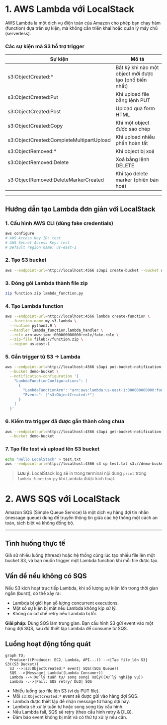 # 1. AWS Lambda với LocalStack

AWS Lambda là một dịch vụ điện toán của Amazon cho phép bạn chạy hàm (function) dựa trên sự kiện, mà không cần triển khai hoặc quản lý máy chủ (serverless).

### Các sự kiện mà S3 hỗ trợ trigger

| Sự kiện                        | Mô tả                                         |
|--------------------------------|-----------------------------------------------|
| s3:ObjectCreated:*             | Bất kỳ khi nào một object mới được tạo (phổ biến nhất) |
| s3:ObjectCreated:Put           | Khi upload file bằng lệnh PUT                 |
| s3:ObjectCreated:Post          | Upload qua form HTML                          |
| s3:ObjectCreated:Copy          | Khi một object được sao chép                  |
| s3:ObjectCreated:CompleteMultipartUpload | Khi upload nhiều phần hoàn tất         |
| s3:ObjectRemoved:*             | Khi object bị xoá                             |
| s3:ObjectRemoved:Delete        | Xoá bằng lệnh DELETE                          |
| s3:ObjectRemoved:DeleteMarkerCreated | Khi tạo delete marker (phiên bản hoá)   |
---

## Hướng dẫn tạo Lambda đơn giản với LocalStack

### 1. Cấu hình AWS CLI (dùng fake credentials)
```bash
aws configure
# AWS Access Key ID: test
# AWS Secret Access Key: test
# Default region name: us-east-1
```

### 2. Tạo S3 bucket
```bash
aws --endpoint-url=http://localhost:4566 s3api create-bucket --bucket demo-bucket
```

### 3. Đóng gói Lambda thành file zip
```bash
zip function.zip lambda_function.py
```

### 4. Tạo Lambda function
```bash
aws --endpoint-url=http://localhost:4566 lambda create-function \
  --function-name my-s3-lambda \
  --runtime python3.9 \
  --handler lambda_function.lambda_handler \
  --role arn:aws:iam::000000000000:role/fake-role \
  --zip-file fileb://function.zip \
  --region us-east-1
```

### 5. Gắn trigger từ S3 → Lambda
```bash
aws --endpoint-url=http://localhost:4566 s3api put-bucket-notification-configuration \
  --bucket demo-bucket \
  --notification-configuration '{
    "LambdaFunctionConfigurations": [
      {
        "LambdaFunctionArn": "arn:aws:lambda:us-east-1:000000000000:function:my-s3-lambda",
        "Events": ["s3:ObjectCreated:*"]
      }
    ]
  }'
```

### 6. Kiểm tra trigger đã được gắn thành công chưa
```bash
aws --endpoint-url=http://localhost:4566 s3api get-bucket-notification-configuration \
  --bucket demo-bucket
```

### 7. Tạo file test và upload lên S3 bucket
```bash
echo "Hello LocalStack" > test.txt
aws --endpoint-url=http://localhost:4566 s3 cp test.txt s3://demo-bucket/test.txt
```

> **Lưu ý:**
> LocalStack log sẽ in trong terminal nội dung `print` trong `lambda_function.py` khi Lambda được kích hoạt.

# 2. AWS SQS với LocalStack

Amazon SQS (Simple Queue Service) là một dịch vụ hàng đợi tin nhắn (message queue) dùng để truyền thông tin giữa các hệ thống một cách an toàn, tách biệt và không đồng bộ.

---

## Tình huống thực tế
Giả sử nhiều luồng (thread) hoặc hệ thống cùng lúc tạo nhiều file lên một bucket S3, và bạn muốn trigger một Lambda function khi mỗi file được tạo.
        
## Vấn đề nếu không có SQS
Nếu S3 kích hoạt trực tiếp Lambda, khi số lượng sự kiện lớn trong thời gian ngắn (burst), có thể xảy ra:
- Lambda bị giới hạn số lượng concurrent executions.
- Một số sự kiện bị mất nếu Lambda không kịp xử lý.
- Không có cơ chế retry nếu Lambda bị lỗi.

**Giải pháp:** Dùng SQS làm trung gian. Bạn cấu hình S3 gửi event vào một hàng đợi SQS, sau đó thiết lập Lambda để consume từ SQS.

## Luồng hoạt động tổng quát

```mermaid
graph TD;
  Producer((Producer: EC2, Lambda, API...)) -->|Tạo file lên S3| S3((S3 Bucket))
  S3 -->|s3:ObjectCreated:* event| SQS((SQS Queue))
  SQS -->|Message| Lambda((Lambda Consumer))
  Lambda -->|Xử lý tuần tự/ song song| XửLý((Xử lý nghiệp vụ))
  Lambda -.->|Fail: SQS retry/ DLQ| SQS
```

- Nhiều luồng tạo file lên S3 (ví dụ PUT file).
- Mỗi `s3:ObjectCreated:*` event sẽ được gửi vào hàng đợi SQS.
- Lambda được thiết lập để nhận message từ hàng đợi này.
- Lambda sẽ xử lý tuần tự hoặc song song tùy cấu hình.
- Nếu Lambda fail, SQS sẽ retry (theo cấu hình retry & DLQ).
- Đảm bảo event không bị mất và có thứ tự xử lý nếu cần.
